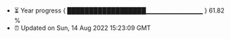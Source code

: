 - ⏳ Year progress { ██████████████████▁▁▁▁▁▁▁▁▁▁▁▁ } 61.82 %
- ⏰ Updated on Sun, 14 Aug 2022 15:23:09 GMT

